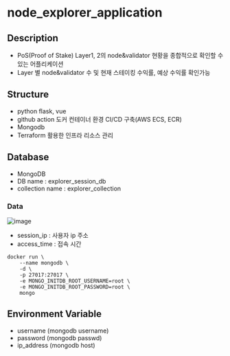 # node_explorer_application

## Description
- PoS(Proof of Stake) Layer1, 2의 node&validator 현황을 종합적으로 확인할 수 있는 어플리케이션
- Layer 별 node&validator 수 및 현재 스테이킹 수익률, 예상 수익률 확인가능

## Structure
- python flask, vue 
- github action 도커 컨테이너 환경 CI/CD 구축(AWS ECS, ECR)
- Mongodb
- Terraform 활용한 인프라 리소스 관리

## Database
- MongoDB
- DB name : explorer_session_db
- collection name : explorer_collection

### Data
![image](https://user-images.githubusercontent.com/89952061/188305139-741ca731-22f2-46d5-ae6c-3fb71e7ac178.png)
- session_ip : 사용자 ip 주소
- access_time : 접속 시간
```
docker run \
    --name mongodb \
    -d \
    -p 27017:27017 \
    -e MONGO_INITDB_ROOT_USERNAME=root \
    -e MONGO_INITDB_ROOT_PASSWORD=root \
    mongo
```

## Environment Variable
- username (mongodb username)
- password (mongodb passwd)
- ip_address (mongodb host)
